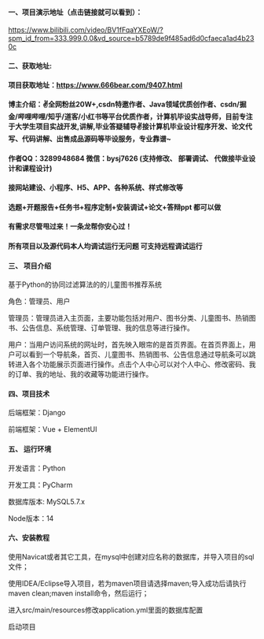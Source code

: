 


#### 一、项目演示地址（点击链接就可以看到）：
https://www.bilibili.com/video/BV1fFqaYXEoW/?spm_id_from=333.999.0.0&vd_source=b5789de9f485ad6d0cfaeca1ad4b230c

#### 二、获取地址:

#### 项目获取地址：https://www.666bear.com/9407.html

**博主介绍：✌全网粉丝20W+,csdn特邀作者、Java领域优质创作者、csdn/掘金/哔哩哔哩/知乎/道客/小红书等平台优质作者，计算机毕设实战导师，目前专注于大学生项目实战开发,讲解,毕业答疑辅导✌接计算机毕业设计程序开发、论文代写、代码讲解、出售成品源码等毕设服务，专业靠谱~**

#### 作者QQ：3289948684 微信：bysj7626 (支持修改、 部署调试、 代做接毕业设计和课程设计)

#### 接网站建设、小程序、H5、APP、各种系统、样式修改等

#### 选题+开题报告+任务书+程序定制+安装调试+论文+答辩ppt 都可以做

#### 有需求尽管甩过来！一条龙帮你安心过！

#### 所有项目以及源代码本人均调试运行无问题 可支持远程调试运行


#### 三、 项目介绍

基于Python的协同过滤算法的的儿童图书推荐系统

角色：管理员、用户

管理员：管理员进入主页面，主要功能包括对用户、图书分类、儿童图书、热销图书、公告信息、系统管理、订单管理、我的信息等进行操作。

用户：当用户访问系统的网址时，首先映入眼帘的是首页界面。在首页界面上，用户可以看到一个导航条，首页、儿童图书、热销图书、公告信息通过导航条可以跳转进入各个功能展示页面进行操作。点击个人中心可以对个人中心、修改密码、我的订单、我的地址、我的收藏等功能进行操作。

#### 四、项目技术

后端框架：Django

前端框架：Vue + ElementUI

#### 五、 运行环境

开发语言：Python

开发工具：PyCharm

数据库版本: MySQL5.7.x

Node版本：14



#### 六、安装教程

使用Navicat或者其它工具，在mysql中创建对应名称的数据库，并导入项目的sql文件；

使用IDEA/Eclipse导入项目，若为maven项目请选择maven;导入成功后请执行maven clean;maven install命令，然后运行；

进入src/main/resources修改application.yml里面的数据库配置

启动项目


